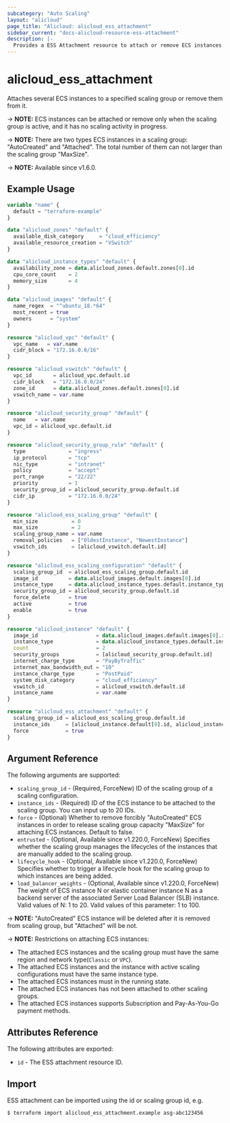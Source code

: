 ```yaml
---
subcategory: "Auto Scaling"
layout: "alicloud"
page_title: "Alicloud: alicloud_ess_attachment"
sidebar_current: "docs-alicloud-resource-ess-attachment"
description: |-
  Provides a ESS Attachment resource to attach or remove ECS instances.
---
```


# alicloud_ess_attachment

Attaches several ECS instances to a specified scaling group or remove them from it.

-> **NOTE:** ECS instances can be attached or remove only when the scaling group is active, and it has no scaling activity in progress.

-> **NOTE:** There are two types ECS instances in a scaling group: "AutoCreated" and "Attached". The total number of them can not larger than the scaling group "MaxSize".

-> **NOTE:** Available since v1.6.0.

## Example Usage

```terraform
variable "name" {
  default = "terraform-example"
}

data "alicloud_zones" "default" {
  available_disk_category     = "cloud_efficiency"
  available_resource_creation = "VSwitch"
}

data "alicloud_instance_types" "default" {
  availability_zone = data.alicloud_zones.default.zones[0].id
  cpu_core_count    = 2
  memory_size       = 4
}

data "alicloud_images" "default" {
  name_regex  = "^ubuntu_18.*64"
  most_recent = true
  owners      = "system"
}

resource "alicloud_vpc" "default" {
  vpc_name   = var.name
  cidr_block = "172.16.0.0/16"
}

resource "alicloud_vswitch" "default" {
  vpc_id       = alicloud_vpc.default.id
  cidr_block   = "172.16.0.0/24"
  zone_id      = data.alicloud_zones.default.zones[0].id
  vswitch_name = var.name
}

resource "alicloud_security_group" "default" {
  name   = var.name
  vpc_id = alicloud_vpc.default.id
}

resource "alicloud_security_group_rule" "default" {
  type              = "ingress"
  ip_protocol       = "tcp"
  nic_type          = "intranet"
  policy            = "accept"
  port_range        = "22/22"
  priority          = 1
  security_group_id = alicloud_security_group.default.id
  cidr_ip           = "172.16.0.0/24"
}

resource "alicloud_ess_scaling_group" "default" {
  min_size           = 0
  max_size           = 2
  scaling_group_name = var.name
  removal_policies   = ["OldestInstance", "NewestInstance"]
  vswitch_ids        = [alicloud_vswitch.default.id]
}

resource "alicloud_ess_scaling_configuration" "default" {
  scaling_group_id  = alicloud_ess_scaling_group.default.id
  image_id          = data.alicloud_images.default.images[0].id
  instance_type     = data.alicloud_instance_types.default.instance_types[0].id
  security_group_id = alicloud_security_group.default.id
  force_delete      = true
  active            = true
  enable            = true
}

resource "alicloud_instance" "default" {
  image_id                   = data.alicloud_images.default.images[0].id
  instance_type              = data.alicloud_instance_types.default.instance_types[0].id
  count                      = 2
  security_groups            = [alicloud_security_group.default.id]
  internet_charge_type       = "PayByTraffic"
  internet_max_bandwidth_out = "10"
  instance_charge_type       = "PostPaid"
  system_disk_category       = "cloud_efficiency"
  vswitch_id                 = alicloud_vswitch.default.id
  instance_name              = var.name
}

resource "alicloud_ess_attachment" "default" {
  scaling_group_id = alicloud_ess_scaling_group.default.id
  instance_ids     = [alicloud_instance.default[0].id, alicloud_instance.default[1].id]
  force            = true
}
```

## Argument Reference

The following arguments are supported:

* `scaling_group_id` - (Required, ForceNew) ID of the scaling group of a scaling configuration.
* `instance_ids` - (Required) ID of the ECS instance to be attached to the scaling group. You can input up to 20 IDs.
* `force` - (Optional) Whether to remove forcibly "AutoCreated" ECS instances in order to release scaling group capacity "MaxSize" for attaching ECS instances. Default to false.
* `entrusted` - (Optional, Available since v1.220.0, ForceNew) Specifies whether the scaling group manages the lifecycles of the instances that are manually added to the scaling group.
* `lifecycle_hook` - (Optional, Available since v1.220.0, ForceNew) Specifies whether to trigger a lifecycle hook for the scaling group to which instances are being added.
* `load_balancer_weights` - (Optional, Available since v1.220.0, ForceNew) The weight of ECS instance N or elastic container instance N as a backend server of the associated Server Load Balancer (SLB) instance. Valid values of N: 1 to 20. Valid values of this parameter: 1 to 100.

-> **NOTE:** "AutoCreated" ECS instance will be deleted after it is removed from scaling group, but "Attached" will be not.

-> **NOTE:** Restrictions on attaching ECS instances:

   - The attached ECS instances and the scaling group must have the same region and network type(`Classic` or `VPC`).
   - The attached ECS instances and the instance with active scaling configurations must have the same instance type.
   - The attached ECS instances must in the running state.
   - The attached ECS instances has not been attached to other scaling groups.
   - The attached ECS instances supports Subscription and Pay-As-You-Go payment methods.

## Attributes Reference

The following attributes are exported:

* `id` - The ESS attachment resource ID.

## Import

ESS attachment can be imported using the id or scaling group id, e.g.

```shell
$ terraform import alicloud_ess_attachment.example asg-abc123456
```
